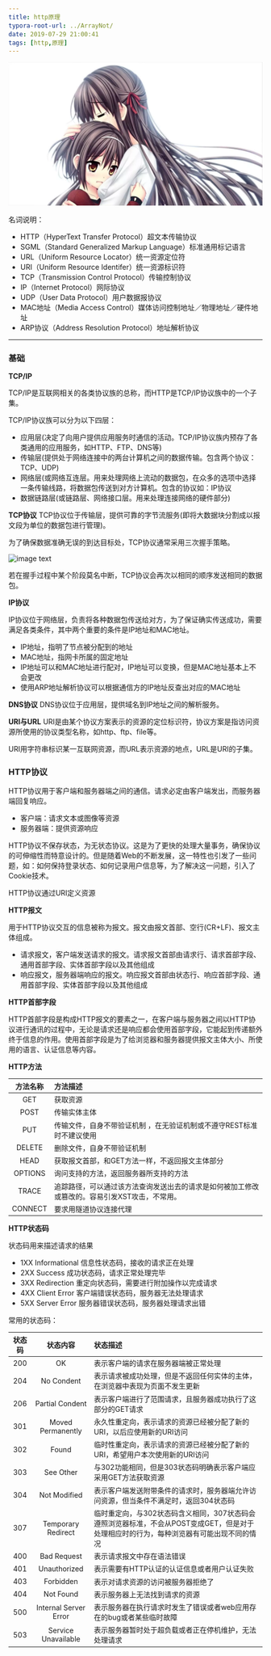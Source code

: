 ```yaml
---
title: http原理
typora-root-url: ../ArrayNot/
date: 2019-07-29 21:00:41
tags: [http,原理]
---
```


![image text](http-Principle/344f679609.jpg)

<!--more-->

名词说明：

* HTTP（HyperText Transfer Protocol）超文本传输协议
* SGML（Standard Generalized Markup Language）标准通用标记语言
* URL（Uniform Resource Locator）统一资源定位符
* URI（Uniform Resource Identifer）统一资源标识符
* TCP（Transmission Control Protocol）传输控制协议
* IP（Internet Protocol）网际协议
* UDP（User Data Protocol）用户数据报协议
* MAC地址（Media Access Control）媒体访问控制地址／物理地址／硬件地址
* ARP协议（Address Resolution Protocol）地址解析协议

---
### 基础
<b>TCP/IP</b>

TCP/IP是互联网相关的各类协议族的总称，而HTTP是TCP/IP协议族中的一个子集。

TCP/IP协议族可以分为以下四层：
* 应用层(决定了向用户提供应用服务时通信的活动。TCP/IP协议族内预存了各类通用的应用服务，如HTTP、FTP、DNS等)
* 传输层(提供处于网络连接中的两台计算机之间的数据传输。包含两个协议：TCP、UDP)
* 网络层(或网络互连层。用来处理网络上流动的数据包，在众多的选项中选择一条传输线路，将数据包传送到对方计算机。包含的协议如：IP协议
* 数据链路层(或链路层、网络接口层。用来处理连接网络的硬件部分)
  
 <b>TCP协议</b>
TCP协议位于传输层，提供可靠的字节流服务(即将大数据块分割成以报文段为单位的数据包进行管理)。

为了确保数据准确无误的到达目标处，TCP协议通常采用三次握手策略。

![image text](http原理/6e7.png)

若在握手过程中某个阶段莫名中断，TCP协议会再次以相同的顺序发送相同的数据包。

<b>IP协议</b>

IP协议位于网络层，负责将各种数据包传送给对方，为了保证确实传送成功，需要满足各类条件，其中两个重要的条件是IP地址和MAC地址。
* IP地址，指明了节点被分配到的地址
* MAC地址，指网卡所属的固定地址
* IP地址可以和MAC地址进行配对，IP地址可以变换，但是MAC地址基本上不会更改
* 使用ARP地址解析协议可以根据通信方的IP地址反查出对应的MAC地址

<b>DNS协议</b>
DNS协议位于应用层，提供域名到IP地址之间的解析服务。

<b>URI与URL</b>
URI是由某个协议方案表示的资源的定位标识符，协议方案是指访问资源所使用的协议类型名称，如http、ftp、file等。

URI用字符串标识某一互联网资源，而URL表示资源的地点，URL是URI的子集。

### HTTP协议

HTTP协议用于客户端和服务器端之间的通信。请求必定由客户端发出，而服务器端回复响应。
* 客户端：请求文本或图像等资源
* 服务器端：提供资源响应

HTTP协议不保存状态，为无状态协议。这是为了更快的处理大量事务，确保协议的可伸缩性而特意设计的。但是随着Web的不断发展，这一特性也引发了一些问题，如：如何保持登录状态、如何记录用户信息等，为了解决这一问题，引入了Cookie技术。

HTTP协议通过URI定义资源

<b>HTTP报文</b>

用于HTTP协议交互的信息被称为报文。报文由报文首部、空行(CR+LF)、报文主体组成。

* 请求报文，客户端发送请求的报文。请求报文首部由请求行、请求首部字段、通用首部字段、实体首部字段以及其他组成
* 响应报文，服务器端响应的报文。响应报文首部由状态行、响应首部字段、通用首部字段、实体首部字段以及其他组成

<b>HTTP首部字段</b>

HTTP首部字段是构成HTTP报文的要素之一，在客户端与服务器之间以HTTP协议进行通讯的过程中，无论是请求还是响应都会使用首部字段，它能起到传递额外终于信息的作用。使用首部字段是为了给浏览器和服务器提供报文主体大小、所使用的语言、认证信息等内容。

<b>HTTP方法</b>

方法名称	|方法描述
:----:|:----
GET	|获取资源
POST|	传输实体主体
PUT	|传输文件，自身不带验证机制 ，在无验证机制或不遵守REST标准时不建议使用
DELETE|	删除文件，自身不带验证机制
HEAD	|获取报文首部，和GET方法一样，不返回报文主体部分
OPTIONS	|询问支持的方法，返回服务器所支持的方法
TRACE	|追踪路径，可以通过该方法查询发送出去的请求是如何被加工修改或篡改的。容易引发XST攻击，不常用。
CONNECT	|要求用隧道协议连接代理


<b>HTTP状态码</b>

状态码用来描述请求的结果

* 1XX Informational 信息性状态码，接收的请求正在处理
* 2XX Success 成功状态码，请求正常处理完毕
* 3XX Redirection 重定向状态码，需要进行附加操作以完成请求
* 4XX Client Error 客户端错误状态码，服务器无法处理请求
* 5XX Server Error 服务器错误状态码，服务器处理请求出错

常用的状态码：

状态码	|状态内容|	状态描述
:----:|:----:|:----
200	|OK	|表示客户端的请求在服务器端被正常处理
204	|No Condent	|表示请求被成功处理，但是不返回任何实体的主体，在浏览器中表现为页面不发生更新
206	|Partial Condent	|表示客户端进行了范围请求，且服务器成功执行了这部分的GET请求
301	|Moved Permanently	|永久性重定向，表示请求的资源已经被分配了新的URI，以后应使用新的URI访问
302	|Found	|临时性重定向，表示请求的资源已经被分配了新的URI，希望用户本次使用新的URI访问
303	|See Other	|与302功能相同，但是303状态码明确表示客户端应采用GET方法获取资源
304	|Not Modified	|表示客户端发送附带条件的请求时，服务器端允许访问资源，但当条件不满足时，返回304状态码
307	|Temporary Redirect	|临时重定向，与302状态码含义相同，307状态码会遵照浏览器标准，不会从POST变成GET，但是对于处理相应时的行为，每种浏览器有可能出现不同的情况
400	|Bad Request	|表示请求报文中存在语法错误
401	|Unauthorized	|表示需要有HTTP认证的认证信息或者用户认证失败
403	|Forbidden	|表示对请求资源的访问被服务器拒绝了
404	|Not Found	|表示服务器上无法找到请求的资源
500	|Internal Server Error	|表示服务器在执行请求时发生了错误或者web应用存在的bug或者某些临时故障
503	|Service Unavailable	|表示服务器暂时处于超负载或者正在停机维护，无法处理请求